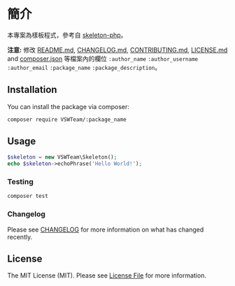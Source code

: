 # 簡介

本專案為樣板程式，參考自 [skeleton-php](https://github.com/spatie/skeleton-php)。

**注意:** 修改 [README.md](README.md), [CHANGELOG.md](CHANGELOG.md), [CONTRIBUTING.md](CONTRIBUTING.md), [LICENSE.md](LICENSE.md) and [composer.json](composer.json) 等檔案內的欄位 ```:author_name``` ```:author_username``` ```:author_email``` ```:package_name``` ```:package_description```。

## Installation

You can install the package via composer:

```bash
composer require VSWTeam/:package_name
```

## Usage

``` php
$skeleton = new VSWTeam\Skeleton();
echo $skeleton->echoPhrase('Hello World!');
```

### Testing

``` bash
composer test
```

### Changelog

Please see [CHANGELOG](CHANGELOG.md) for more information on what has changed recently.

## License

The MIT License (MIT). Please see [License File](LICENSE.md) for more information.
